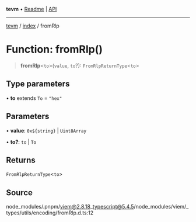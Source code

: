 **tevm** • [Readme](../../README.md) \| [API](../../modules.md)

***

[tevm](../../README.md) / [index](../README.md) / fromRlp

# Function: fromRlp()

> **fromRlp**\<`to`\>(`value`, `to`?): `FromRlpReturnType`\<`to`\>

## Type parameters

• **to** extends `To` = `"hex"`

## Parameters

• **value**: ```0x${string}``` \| `Uint8Array`

• **to?**: `to` \| `To`

## Returns

`FromRlpReturnType`\<`to`\>

## Source

node\_modules/.pnpm/viem@2.8.18\_typescript@5.4.5/node\_modules/viem/\_types/utils/encoding/fromRlp.d.ts:12
